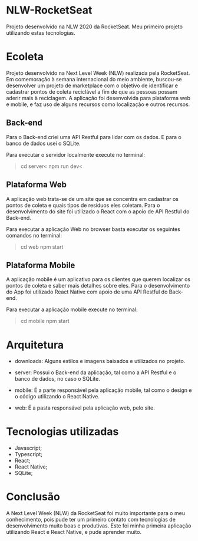 # NLW-RocketSeat
Projeto desenvolvido na NLW 2020 da RocketSeat. Meu primeiro projeto utilizando estas tecnologias.

# Ecoleta

Projeto desenvolvido na Next Level Week (NLW) realizada pela RocketSeat.
Em comemoração à semana internacional do meio ambiente, buscou-se desenvolver um projeto de marketplace com o objetivo de identificar e cadastrar pontos de coleta reciclável a fim de que as pessoas possam aderir mais à reciclagem.
A aplicação foi desenvolvida para plataforma web e mobile, e faz uso de alguns recursos como localização e outros recursos.

## Back-end

Para o Back-end criei uma API Restful para lidar com os dados. E para o banco de dados usei o SQLite.

Para executar o servidor localmente execute no terminal:

>cd server<
>npm run dev<

## Plataforma Web

A aplicação web trata-se de um site que se concentra em cadastrar os pontos de coleta e quais tipos de resíduos eles coletam. 
Para o desenvolvimento do site foi utilizado o React com o apoio de API Restful do Back-end.

Para executar a aplicação Web no browser basta executar os seguintes comandos no terminal:

>cd web
>npm start

## Plataforma Mobile

A aplicação mobile é um aplicativo para os clientes que querem localizar os pontos de coleta e saber mais detalhes sobre eles.
Para o desenvolvimento do App foi utilizado React Native com apoio de uma API Restful do Back-end.

Para executar a aplicação mobile execute no terminal:

>cd mobile
>npm start

# Arquitetura

* downloads: Alguns estilos e imagens baixados e utilizados no projeto.

* server: Possui o Back-end da aplicação, tal como a API Restful e o banco de dados, no caso o SQLite.

* mobile: É a parte responsável pela aplicação mobile, tal como o design e o código utilizando o React Native.

* web: É a pasta responsável pela aplicação web, pelo site.

# Tecnologias utilizadas

* Javascript;
* Typescript;
* React;
* React Native;
* SQLite;

# Conclusão

A Next Level Week (NLW) da RocketSeat foi muito importante para o meu conhecimento, pois pude ter um primeiro contato com tecnologias de
desenvolvimento muito boas e produtivas. Este foi minha primeira aplicação utilizando React e React Native, e pude aprender muito.
